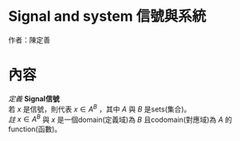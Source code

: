 # Signal and system 信號與系統
作者：陳定善
# 內容
*定義* **Signal信號**  
若 $x$ 是信號，則代表 $x \in A^B$ ，其中 $A$ 與 $B$ 是sets(集合)。  
*註* $x \in A^B$ 與 $x$ 是一個domain(定義域)為 $B$ 且codomain(對應域)為 $A$ 的function(函數)。  

